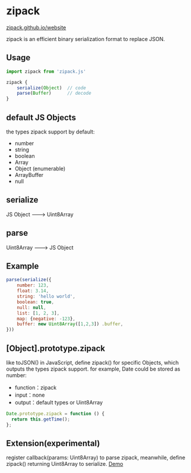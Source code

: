 # zipack

[zipack.github.io/website](https://zipack.github.io/website/)

zipack is an efficient binary serialization format to replace JSON.

## Usage

```JavaScript
import zipack from 'zipack.js'

zipack {
    serialize(Object)  // code
    parse(Buffer)      // decode
}
```

## default JS Objects

the types zipack support by default:

- number
- string
- boolean
- Array
- Object (enumerable)
- ArrayBuffer
- null

## serialize

JS Object ---> Uint8Array

## parse

Uint8Array ---> JS Object

## Example

```javascript
parse(serialize({
    number: 123,
    float: 3.14,
    string: 'hello world',
    boolean: true,
    null: null,
    list: [1, 2, 3],
    map: {negative: -123},
    buffer: new Uint8Array([1,2,3]) .buffer,
}))
```

## [Object].prototype.zipack

like toJSON() in JavaScript, define zipack() for specific Objects, which outputs the types zipack support.
for example, Date could be stored as number:

- function：zipack
- input：none
- output：default types or Uint8Array

```javascript
Date.prototype.zipack = function () {
  return this.getTime();
};

```

## Extension(experimental)

register callback(params: Uint8Array) to parse zipack, meanwhile, define zipack() returning Uint8Array to serialize. [Demo](./extend_demo.js)
